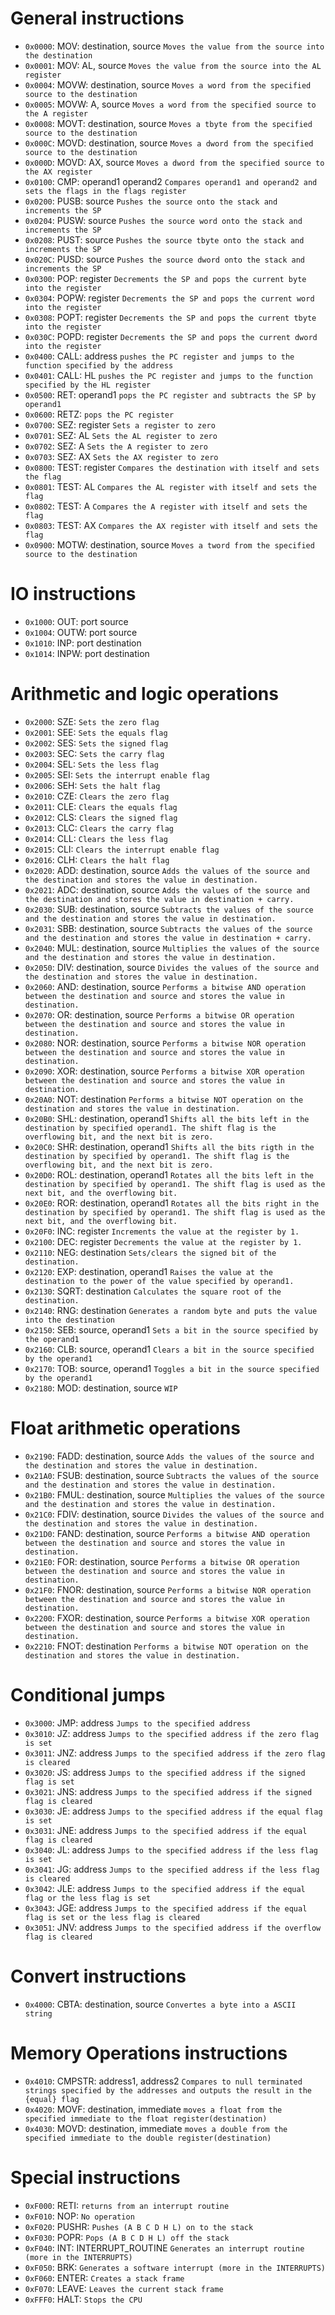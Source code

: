 # General instructions

- `0x0000`: MOV:  destination, source       `Moves the value from the source into the destination`
- `0x0001`: MOV:  AL, source                `Moves the value from the source into the AL register`
- `0x0004`: MOVW: destination, source       `Moves a word from the specified source to the destination`
- `0x0005`: MOVW: A, source                 `Moves a word from the specified source to the A register`
- `0x0008`: MOVT: destination, source       `Moves a tbyte from the specified source to the destination`
- `0x000C`: MOVD: destination, source       `Moves a dword from the specified source to the destination`
- `0x000D`: MOVD: AX, source                `Moves a dword from the specified source to the AX register`
- `0x0100`: CMP:  operand1 operand2         `Compares operand1 and operand2 and sets the flags in the flags register`
- `0x0200`: PUSB: source                    `Pushes the source onto the stack and increments the SP`
- `0x0204`: PUSW: source                    `Pushes the source word onto the stack and increments the SP`
- `0x0208`: PUST: source                    `Pushes the source tbyte onto the stack and increments the SP`
- `0x020C`: PUSD: source                    `Pushes the source dword onto the stack and increments the SP`
- `0x0300`: POP:  register                  `Decrements the SP and pops the current byte into the register`
- `0x0304`: POPW: register                  `Decrements the SP and pops the current word into the register`
- `0x0308`: POPT: register                  `Decrements the SP and pops the current tbyte into the register`
- `0x030C`: POPD: register                  `Decrements the SP and pops the current dword into the register`
- `0x0400`: CALL: address                   `pushes the PC register and jumps to the function specified by the address`
- `0x0401`: CALL: HL                        `pushes the PC register and jumps to the function specified by the HL register`
- `0x0500`: RET:  operand1                  `pops the PC register and subtracts the SP by operand1`
- `0x0600`: RETZ:                           `pops the PC register`
- `0x0700`: SEZ:  register                  `Sets a register to zero`
- `0x0701`: SEZ:  AL                        `Sets the AL register to zero`
- `0x0702`: SEZ:  A                         `Sets the A register to zero`
- `0x0703`: SEZ:  AX                        `Sets the AX register to zero`
- `0x0800`: TEST: register                  `Compares the destination with itself and sets the flag`
- `0x0801`: TEST: AL                        `Compares the AL register with itself and sets the flag`
- `0x0802`: TEST: A                         `Compares the A register with itself and sets the flag`
- `0x0803`: TEST: AX                        `Compares the AX register with itself and sets the flag`
- `0x0900`: MOTW: destination, source       `Moves a tword from the specified source to the destination`

# IO instructions

- `0x1000`: OUT:  port source
- `0x1004`: OUTW: port source
- `0x1010`: INP:  port destination
- `0x1014`: INPW: port destination

# Arithmetic and logic operations

- `0x2000`: SZE:                            `Sets the zero flag`
- `0x2001`: SEE:                            `Sets the equals flag`
- `0x2002`: SES:                            `Sets the signed flag`
- `0x2003`: SEC:                            `Sets the carry flag`
- `0x2004`: SEL:                            `Sets the less flag`
- `0x2005`: SEI:                            `Sets the interrupt enable flag`
- `0x2006`: SEH:                            `Sets the halt flag`
- `0x2010`: CZE:                            `Clears the zero flag`
- `0x2011`: CLE:                            `Clears the equals flag`
- `0x2012`: CLS:                            `Clears the signed flag`
- `0x2013`: CLC:                            `Clears the carry flag`
- `0x2014`: CLL:                            `Clears the less flag`
- `0x2015`: CLI:                            `Clears the interrupt enable flag`
- `0x2016`: CLH:                            `Clears the halt flag`
- `0x2020`: ADD:    destination, source     `Adds the values of the source and the destination and stores the value in destination.`
- `0x2021`: ADC:    destination, source     `Adds the values of the source and the destination and stores the value in destination + carry.`
- `0x2030`: SUB:    destination, source     `Subtracts the values of the source and the destination and stores the value in destination.`
- `0x2031`: SBB:    destination, source     `Subtracts the values of the source and the destination and stores the value in destination + carry.`
- `0x2040`: MUL:    destination, source     `Multiplies the values of the source and the destination and stores the value in destination.`
- `0x2050`: DIV:    destination, source     `Divides the values of the source and the destination and stores the value in destination.`
- `0x2060`: AND:    destination, source     `Performs a bitwise AND operation between the destination and source and stores the value in destination.`
- `0x2070`: OR:     destination, source     `Performs a bitwise OR operation between the destination and source and stores the value in destination.`
- `0x2080`: NOR:    destination, source     `Performs a bitwise NOR operation between the destination and source and stores the value in destination.`
- `0x2090`: XOR:    destination, source     `Performs a bitwise XOR operation between the destination and source and stores the value in destination.`
- `0x20A0`: NOT:    destination             `Performs a bitwise NOT operation on the destination and stores the value in destination.`
- `0x20B0`: SHL:    destination, operand1   `Shifts all the bits left in the destination by specified operand1. The shift flag is the overflowing bit, and the next bit is zero.`
- `0x20C0`: SHR:    destination, operand1   `Shifts all the bits rigth in the destination by specified by operand1. The shift flag is the overflowing bit, and the next bit is zero.`
- `0x20D0`: ROL:    destination, operand1   `Rotates all the bits left in the destination by specified by operand1. The shift flag is used as the next bit, and the overflowing bit.`
- `0x20E0`: ROR:    destination, operand1   `Rotates all the bits right in the destination by specified by operand1. The shift flag is used as the next bit, and the overflowing bit.`
- `0x20F0`: INC:    register                `Increments the value at the register by 1.`
- `0x2100`: DEC:    register                `Decrements the value at the register by 1.`
- `0x2110`: NEG:    destination             `Sets/clears the signed bit of the destination.`
- `0x2120`: EXP:    destination, operand1   `Raises the value at the destination to the power of the value specified by operand1.`
- `0x2130`: SQRT:   destination             `Calculates the square root of the destination.`
- `0x2140`: RNG:    destination             `Generates a random byte and puts the value into the destination`
- `0x2150`: SEB:    source, operand1        `Sets a bit in the source specified by the operand1`
- `0x2160`: CLB:    source, operand1        `Clears a bit in the source specified by the operand1`
- `0x2170`: TOB:    source, operand1        `Toggles a bit in the source specified by the operand1`
- `0x2180`: MOD:    destination, source     `WIP`

# Float arithmetic operations

- `0x2190`: FADD:   destination, source     `Adds the values of the source and the destination and stores the value in destination.`
- `0x21A0`: FSUB:   destination, source     `Subtracts the values of the source and the destination and stores the value in destination.`
- `0x21B0`: FMUL:   destination, source     `Multiplies the values of the source and the destination and stores the value in destination.`
- `0x21C0`: FDIV:   destination, source     `Divides the values of the source and the destination and stores the value in destination.`
- `0x21D0`: FAND:   destination, source     `Performs a bitwise AND operation between the destination and source and stores the value in destination.`
- `0x21E0`: FOR:    destination, source     `Performs a bitwise OR operation between the destination and source and stores the value in destination.`
- `0x21F0`: FNOR:   destination, source     `Performs a bitwise NOR operation between the destination and source and stores the value in destination.`
- `0x2200`: FXOR:   destination, source     `Performs a bitwise XOR operation between the destination and source and stores the value in destination.`
- `0x2210`: FNOT:   destination             `Performs a bitwise NOT operation on the destination and stores the value in destination.`

# Conditional jumps

- `0x3000`: JMP:    address                 `Jumps to the specified address`
- `0x3010`: JZ:     address                 `Jumps to the specified address if the zero flag is set`
- `0x3011`: JNZ:    address                 `Jumps to the specified address if the zero flag is cleared`
- `0x3020`: JS:     address                 `Jumps to the specified address if the signed flag is set`
- `0x3021`: JNS:    address                 `Jumps to the specified address if the signed flag is cleared`
- `0x3030`: JE:     address                 `Jumps to the specified address if the equal flag is set`
- `0x3031`: JNE:    address                 `Jumps to the specified address if the equal flag is cleared`
- `0x3040`: JL:     address                 `Jumps to the specified address if the less flag is set`
- `0x3041`: JG:     address                 `Jumps to the specified address if the less flag is cleared`
- `0x3042`: JLE:    address                 `Jumps to the specified address if the equal flag or the less flag is set`
- `0x3043`: JGE:    address                 `Jumps to the specified address if the equal flag is set or the less flag is cleared`
- `0x3051`: JNV:    address                 `Jumps to the specified address if the overflow flag is cleared`

# Convert instructions

- `0x4000`: CBTA:   destination, source     `Convertes a byte into a ASCII string`

# Memory Operations instructions

- `0x4010`: CMPSTR: address1, address2      `Compares to null terminated strings specified by the addresses and outputs the result in the {equal} flag`
- `0x4020`: MOVF:   destination, immediate  `moves a float from the specified immediate to the float register(destination)`
- `0x4030`: MOVD:   destination, immediate  `moves a double from the specified immediate to the double register(destination)`

# Special instructions

- `0xF000`: RETI:                           `returns from an interrupt routine`
- `0xF010`: NOP:                            `No operation`
- `0xF020`: PUSHR:                          `Pushes (A B C D H L) on to the stack`
- `0xF030`: POPR:                           `Pops (A B C D H L) off the stack`
- `0xF040`: INT:    INTERRUPT_ROUTINE       `Generates an interrupt routine (more in the INTERRUPTS)`
- `0xF050`: BRK:                            `Generates a software interrupt (more in the INTERRUPTS)`
- `0xF060`: ENTER:                          `Creates a stack frame`
- `0xF070`: LEAVE:                          `Leaves the current stack frame`
- `0xFFF0`: HALT:                           `Stops the CPU`
